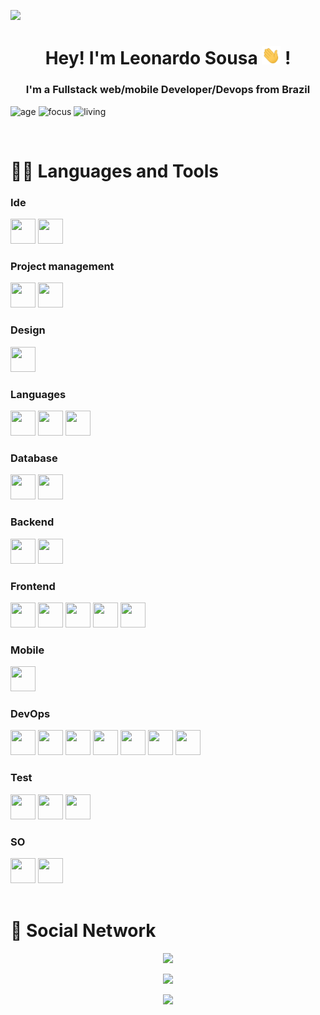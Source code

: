 <!-- https://docs.github.com/pt/account-and-profile/setting-up-and-managing-your-github-profile/customizing-your-profile/managing-your-profile-readme -->

<!-- https://www.webfx.com/tools/emoji-cheat-sheet/ -->


![](https://firebasestorage.googleapis.com/v0/b/portfolio-b826d.appspot.com/o/wallpaper%2Fheader_.png?alt=media&token=1e8bb718-d3eb-490f-8ccb-d5c389e383d5)

<h1 align="center"> Hey! I'm Leonardo Sousa <img src="https://raw.githubusercontent.com/ABSphreak/ABSphreak/master/gifs/Hi.gif" width="30px"> ! </h1>

<h3 align="center">I'm a Fullstack web/mobile Developer/Devops from Brazil</h3>
  
![age](https://img.shields.io/badge/age-33-blue)
![focus](https://img.shields.io/badge/focus-FullStack-brightgreen)
![living](https://img.shields.io/badge/living-Salvador-3c9)

<br>

# 👨‍💻 Languages and Tools

<div>
    <h3>Ide</h3>
       <img src="https://firebasestorage.googleapis.com/v0/b/portfolio-b826d.appspot.com/o/skills%2Fvs.png?alt=media&token=7bc284a8-6aa5-4bb2-a36c-217390517011" height="40" width="40">
       <img src="https://firebasestorage.googleapis.com/v0/b/portfolio-b826d.appspot.com/o/skills%2FPapirus-Team-Papirus-Apps-Eclipse.512.png?alt=media&token=ab4414a0-771b-48fb-b4f0-6bb2b35d757e" height="40" width="40">
</div>

<div>
 <h3>Project management</h3>
    <img src="https://firebasestorage.googleapis.com/v0/b/portfolio-b826d.appspot.com/o/management%2Fswaggerhub-logo.png?alt=media&token=b91cfcfb-8432-4dcf-9ee3-179cc0914347" height="40" width="40">
    <img src="https://firebasestorage.googleapis.com/v0/b/portfolio-b826d.appspot.com/o/management%2Ftrello.png?alt=media&token=06152425-7232-4dbf-9e48-65635d1dca65" height="40" width="40">
</div>

<div>
 <h3>Design</h3>
    <img src="https://firebasestorage.googleapis.com/v0/b/portfolio-b826d.appspot.com/o/skills%2F5968705.png?alt=media&token=30c3c573-11c4-4ccc-9ef0-d899d6caa123" height="40" width="40">
</div>

<div>
    <h3>Languages</h3>
    <img src="https://firebasestorage.googleapis.com/v0/b/portfolio-b826d.appspot.com/o/skills%2FJS.png?alt=media&token=d06dd4da-c720-4f26-a0dc-a9525202cd26" height="40" width="40">
    <img src="https://firebasestorage.googleapis.com/v0/b/portfolio-b826d.appspot.com/o/skills%2Ftypescript.png?alt=media&token=9ab12670-544f-4817-a06b-ada54a3b1519" height="40" width="40">
    <img src="https://firebasestorage.googleapis.com/v0/b/portfolio-b826d.appspot.com/o/skills%2Fjava.png?alt=media&token=66420305-e9bd-4e11-98bb-fc63449a8319" height="40" width="40">
<div>

<div>
    <h3>Database</h3>
    <img src="https://firebasestorage.googleapis.com/v0/b/portfolio-b826d.appspot.com/o/skills%2Fpostgre.png?alt=media&token=029ef51f-325b-4d43-81b5-7b486a412e1e" height="40" width="40">
    <img src="https://firebasestorage.googleapis.com/v0/b/portfolio-b826d.appspot.com/o/skills%2Fmysql.png?alt=media&token=0a067a57-1feb-415e-95d6-bd4b9efb3082" height="40" width="40">
</div>  

<div>
 <h3>Backend</h3>
    <img src="https://cdn.iconscout.com/icon/free/png-512/node-js-1174925.png" height="40" width="40">
    <img src="https://firebasestorage.googleapis.com/v0/b/portfolio-b826d.appspot.com/o/skills%2Ficons8-spring-boot-48.png?alt=media&token=fca404c7-12ce-4a74-9583-b02f086c8de1" height="40" width="40">
</div>

<div>
    <h3>Frontend</h3>
    <img src="https://firebasestorage.googleapis.com/v0/b/portfolio-b826d.appspot.com/o/skills%2Fhtml.png?alt=media&token=d15cc606-b528-47b2-918f-1c02131d4ea6" height="40" width="40">
    <img src="https://firebasestorage.googleapis.com/v0/b/portfolio-b826d.appspot.com/o/skills%2Fcss.png?alt=media&token=8f9eb525-eb8d-4a35-b9cd-7ad14dab89da" height="40" width="40">
    <img src="https://firebasestorage.googleapis.com/v0/b/portfolio-b826d.appspot.com/o/skills%2Ficons8-sass-48.png?alt=media&token=80aa8479-9e33-4513-9cb1-be8f74417bc6" height="40" width="40">
    <img src="https://firebasestorage.googleapis.com/v0/b/portfolio-b826d.appspot.com/o/skills%2Freact.png?alt=media&token=2563d0f8-e8f8-4edf-a80a-64073ee65110" height="40" width="40">
    <img src="https://firebasestorage.googleapis.com/v0/b/portfolio-b826d.appspot.com/o/skills%2FAngular.png?alt=media&token=14619dfd-2b03-42c1-989d-33cd74e92e5d" height="40" width="40">
</div>

<div>
 <h3>Mobile</h3>
    <img src="https://firebasestorage.googleapis.com/v0/b/portfolio-b826d.appspot.com/o/skills%2Freact.png?alt=media&token=2563d0f8-e8f8-4edf-a80a-64073ee65110" height="40" width="40">
</div>

<div>
    <h3>DevOps</h3>
    <img src="https://firebasestorage.googleapis.com/v0/b/portfolio-b826d.appspot.com/o/skills%2Fdocker.png?alt=media&token=144ffcb0-422a-4915-85e5-345753285593" height="40" width="40">
    <img src="https://firebasestorage.googleapis.com/v0/b/portfolio-b826d.appspot.com/o/skills%2Fkubernetes-icon.png?alt=media&token=8c9ce744-12c0-4e2f-b1de-8f363226c748" height="40" width="40">
    <img src="https://firebasestorage.googleapis.com/v0/b/portfolio-b826d.appspot.com/o/skills%2Fgit.png?alt=media&token=dd8a72c0-96f9-4d80-8cae-d2b3a9a23270" height="40" width="40">
    <img src="https://firebasestorage.googleapis.com/v0/b/portfolio-b826d.appspot.com/o/skills%2Fgithub.png?alt=media&token=2ff410af-e73e-4b8d-b6ac-1438a25253ab" height="40" width="40">
    <img src="https://firebasestorage.googleapis.com/v0/b/portfolio-b826d.appspot.com/o/skills%2Ficons8-heroku-48.png?alt=media&token=e2e8cf2f-6b13-49c0-8a38-3267c65b6f9b" height="40" width="40">
    <img src="https://firebasestorage.googleapis.com/v0/b/portfolio-b826d.appspot.com/o/skills%2Ficons8-amazon-web-services-48.png?alt=media&token=a6cabcbf-9d49-424d-ada6-86b3a2c43fc4" height="40" width="40">
    <img src="https://firebasestorage.googleapis.com/v0/b/portfolio-b826d.appspot.com/o/skills%2Fjenkins_logo_icon_170552.png?alt=media&token=f032b13f-9a2e-434c-bd94-cd1dad909f0f" height="40" width="40">
</div>

<div>
    <h3>Test</h3>
    <img src="https://firebasestorage.googleapis.com/v0/b/portfolio-b826d.appspot.com/o/skills%2F49487139-07392080-f7f6-11e8-96b1-e19e8be696c4.png?alt=media&token=c4cc21b9-59ff-4afc-baa4-acb92a8a0842" height="40" width="40">
    <img src="https://firebasestorage.googleapis.com/v0/b/portfolio-b826d.appspot.com/o/skills%2Ficons8-jest-can-collect-code-coverage-information-from-entire-projects-24.png?alt=media&token=bfd27497-3954-487a-a94c-42f7b757425a" height="40" width="40">
    <img src="https://firebasestorage.googleapis.com/v0/b/portfolio-b826d.appspot.com/o/skills%2Fpostman-icon.png?alt=media&token=ccc7cf96-04f6-4546-bfa6-91adf404bc42" height="40" width="40">
</div>

<div>
    <h3>SO</h3>
    <img src="https://firebasestorage.googleapis.com/v0/b/portfolio-b826d.appspot.com/o/SO%2Flinux.png?alt=media&token=a4bd5906-1c46-4ec8-a77f-8f2afbef64cc" height="40" width="40">
    <img src="https://firebasestorage.googleapis.com/v0/b/portfolio-b826d.appspot.com/o/SO%2Fwindows.png?alt=media&token=723e9407-7f9c-4338-aa67-84d59de978a4" height="40" width="40">
</div>        

<br>

# :busts_in_silhouette: Social Network

<div align="center">

[<img src="https://img.shields.io/badge/linkedin-%230077B5.svg?&style=for-the-badge&logo=linkedin&logoColor=white">](https://www.linkedin.com/in/leonardo-dos-santos-sousa-238651173/)

[<img src="https://img.shields.io/badge/github-%231877F2.svg?&style=for-the-badge&logo=github&logoColor=white&color=black">](https://github.com/LeonardoSousa89)

[<img src="https://img.shields.io/badge/email-%231877F2.svg?&style=for-the-badge&logo=email&logoColor=white&color=red">](mailto:leoprofessionallogytech@outlook.com)

</div>
